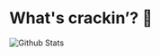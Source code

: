 
# What's crackin’? 👋


![Github Stats](https://camo.githubusercontent.com/2210b3dff4b3c883da1b641458fd372aeca97b60745316e457b9cff12a0a4191/68747470733a2f2f6769746875622d726561646d652d73747265616b2d73746174732e6865726f6b756170702e636f6d2f3f757365723d646f616e746161267468656d653d7265616374)

